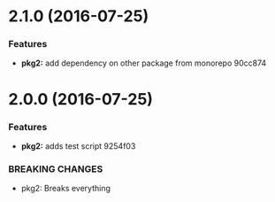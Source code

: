 <a name="2.1.0"></a>
# 2.1.0 (2016-07-25)


### Features

* **pkg2:** add dependency on other package from monorepo 90cc874



<a name="2.0.0"></a>
# 2.0.0 (2016-07-25)


### Features

* **pkg2:** adds test script 9254f03


### BREAKING CHANGES

* pkg2: Breaks everything



